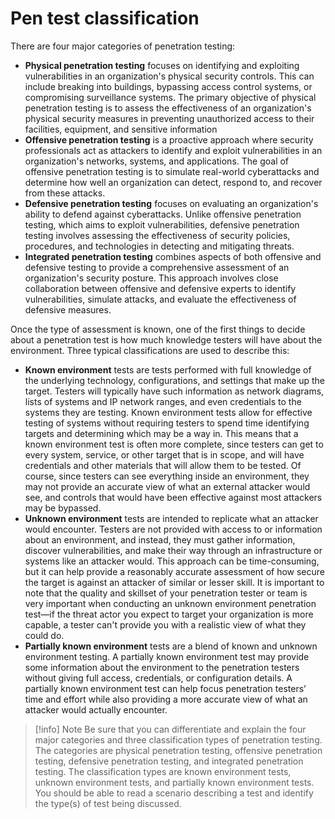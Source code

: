 
# Pen test classification

There are four major categories of penetration testing:

- **Physical penetration testing** focuses on identifying and exploiting vulnerabilities in an organization's physical security controls. This can include breaking into buildings, bypassing access control systems, or compromising surveillance systems. The primary objective of physical penetration testing is to assess the effectiveness of an organization's physical security measures in preventing unauthorized access to their facilities, equipment, and sensitive information
- **Offensive penetration testing** is a proactive approach where security professionals act as attackers to identify and exploit vulnerabilities in an organization's networks, systems, and applications. The goal of offensive penetration testing is to simulate real-world cyberattacks and determine how well an organization can detect, respond to, and recover from these attacks.
- **Defensive penetration testing** focuses on evaluating an organization's ability to defend against cyberattacks. Unlike offensive penetration testing, which aims to exploit vulnerabilities, defensive penetration testing involves assessing the effectiveness of security policies, procedures, and technologies in detecting and mitigating threats.
- **Integrated penetration testing** combines aspects of both offensive and defensive testing to provide a comprehensive assessment of an organization's security posture. This approach involves close collaboration between offensive and defensive experts to identify vulnerabilities, simulate attacks, and evaluate the effectiveness of defensive measures.

Once the type of assessment is known, one of the first things to decide about a penetration test is how much knowledge testers will have about the environment. Three typical classifications are used to describe this:

- **Known environment** tests are tests performed with full knowledge of the underlying technology, configurations, and settings that make up the target. Testers will typically have such information as network diagrams, lists of systems and IP network ranges, and even credentials to the systems they are testing. Known environment tests allow for effective testing of systems without requiring testers to spend time identifying targets and determining which may be a way in. This means that a known environment test is often more complete, since testers can get to every system, service, or other target that is in scope, and will have credentials and other materials that will allow them to be tested. Of course, since testers can see everything inside an environment, they may not provide an accurate view of what an external attacker would see, and controls that would have been effective against most attackers may be bypassed.
- **Unknown environment** tests are intended to replicate what an attacker would encounter. Testers are not provided with access to or information about an environment, and instead, they must gather information, discover vulnerabilities, and make their way through an infrastructure or systems like an attacker would. This approach can be time-consuming, but it can help provide a reasonably accurate assessment of how secure the target is against an attacker of similar or lesser skill. It is important to note that the quality and skillset of your penetration tester or team is very important when conducting an unknown environment penetration test—if the threat actor you expect to target your organization is more capable, a tester can't provide you with a realistic view of what they could do. 
- **Partially known environment** tests are a blend of known and unknown environment testing. A partially known environment test may provide some information about the environment to the penetration testers without giving full access, credentials, or configuration details. A partially known environment test can help focus penetration testers’ time and effort while also providing a more accurate view of what an attacker would actually encounter.

> [!info] Note
> Be sure that you can differentiate and explain the four major categories and three classification types of penetration testing. The categories are physical penetration testing, offensive penetration testing, defensive penetration testing, and integrated penetration testing. The classification types are known environment tests, unknown environment tests, and partially known environment tests. You should be able to read a scenario describing a test and identify the type(s) of test being discussed. 


